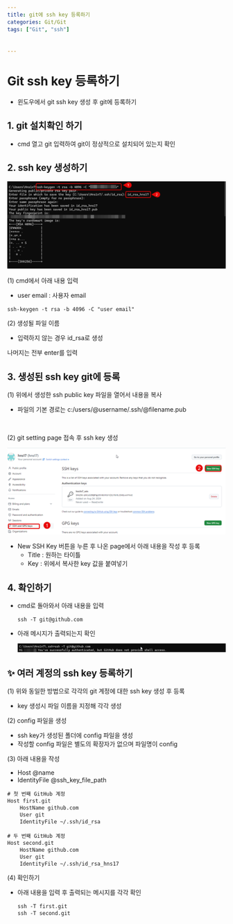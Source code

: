 ```yaml
---
title: git에 ssh key 등록하기
categories: Git/Git
tags: ["Git", "ssh"]


---
```




# Git ssh key 등록하기

- 윈도우에서 git ssh key 생성 후 git에 등록하기



## 1. git 설치확인 하기

- cmd 열고 git 입력하여 git이 정상적으로 설치되어 있는지 확인



## 2. ssh key 생성하기

![image-20240824122318921](https://raw.githubusercontent.com/hns17/ImageContainer/main/img/image-20240824122318921.png)

(1) cmd에서 아래 내용 입력

- user email : 사용자 email

```
ssh-keygen -t rsa -b 4096 -C "user email"
```



(2) 생성될 파일 이름

- 입력하지 않는 경우 id_rsa로 생성

나머지는 전부 enter를 입력



## 3. 생성된 ssh key git에 등록

(1) 위에서 생성한 ssh public key 파일을 열어서 내용을 복사

- 파일의 기본 경로는 c:/users/@username/.ssh/@filename.pub

<br>

(2) git setting page 접속 후 ssh key 생성

![image-20240824123230562](https://raw.githubusercontent.com/hns17/ImageContainer/main/img/image-20240824123230562.png)

- New SSH Key 버튼을 누른 후 나온 page에서 아래 내용을 작성 후 등록
  - Title : 원하는 타이틀
  - Key : 위에서 복사한 key 값을 붙여넣기



## 4.  확인하기

- cmd로 돌아와서 아래 내용을 입력

  ```
  ssh -T git@github.com
  ```

- 아래 메시지가 출력되는지 확인

  ![image-20240824124016458](https://raw.githubusercontent.com/hns17/ImageContainer/main/img/image-20240824124016458.png)



## ✨ 여러 계정의 ssh key 등록하기

(1) 위와 동일한 방법으로 각각의 git 계정에 대한 ssh key 생성 후 등록

- key 생성시 파일 이름을 지정해 각각 생성



(2) config 파일을 생성

-  ssh key가 생성된 폴더에 config 파일을 생성
  - 작성할 config 파일은 별도의 확장자가 없으며 파일명이 config



(3) 아래 내용을 작성

- Host @name
- IdentityFile @ssh_key_file_path

```
# 첫 번째 GitHub 계정
Host first.git
    HostName github.com
    User git
    IdentityFile ~/.ssh/id_rsa

# 두 번째 GitHub 계정
Host second.git
    HostName github.com
    User git
    IdentityFile ~/.ssh/id_rsa_hns17
```



(4) 확인하기

- 아래 내용을 입력 후 출력되는 메시지를 각각 확인

  ```
  ssh -T first.git
  ssh -T second.git
  ```

  